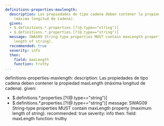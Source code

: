 ```yaml
---
definitions-properties-maxlength:
  description: Las propiedades de tipo cadena deben contener la propiedad maxLength
    (máxima longitud de cadena).
  given:
  - $.definitions.*.properties.[?(@.type=="string")]
  - $.definitions.*.properties.[?(@.type=="string")]
  message: SWAG09 String-type properties MUST contain maxLength property (maximum
    length of string).
  recommended: true
  severity: info
  then:
    field: maxLength
    function: truthy
...
```

definitions-properties-maxlength:
  description: Las propiedades de tipo cadena deben contener la propiedad maxLength
    (máxima longitud de cadena).
  given:
  - $.definitions.*.properties.[?(@.type=="string")]
  - $.definitions.*.properties.[?(@.type=="string")]
  message: SWAG09 String-type properties MUST contain maxLength property (maximum
    length of string).
  recommended: true
  severity: info
  then:
    field: maxLength
    function: truthy